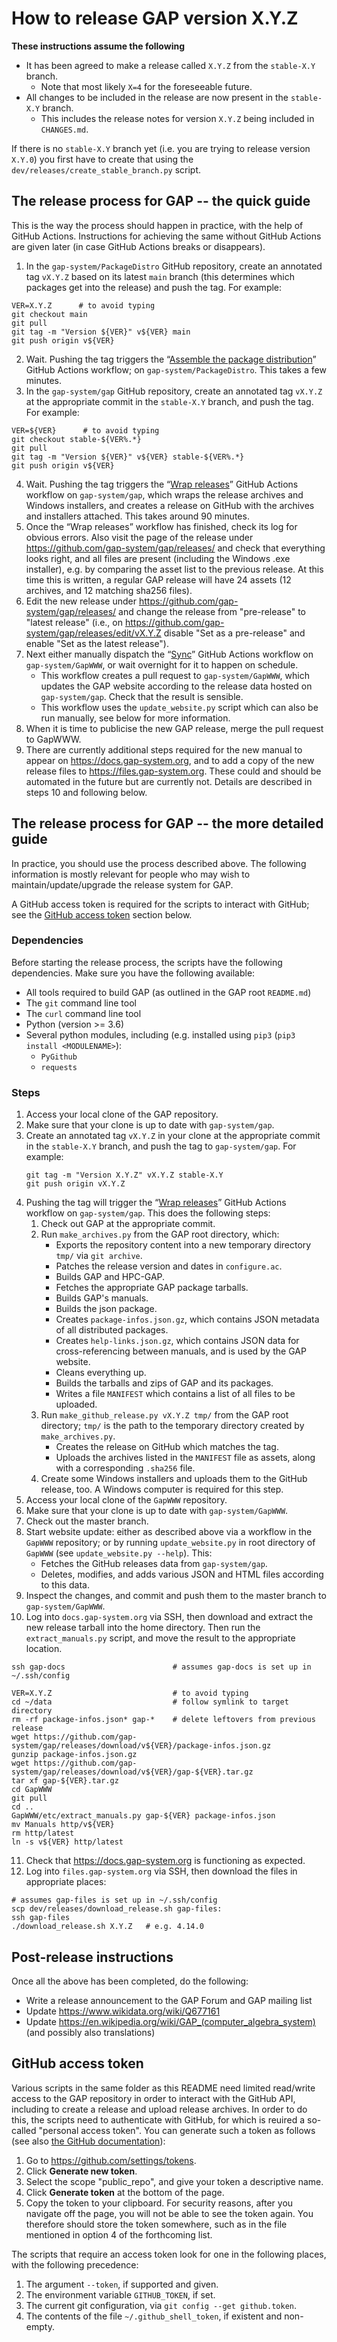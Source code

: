 # How to release GAP version X.Y.Z

**These instructions assume the following**
- It has been agreed to make a release called `X.Y.Z` from the `stable-X.Y` branch.
    - Note that most likely `X=4` for the foreseeable future.
- All changes to be included in the release are now present in the `stable-X.Y` branch.
    - This includes the release notes for version `X.Y.Z` being included in `CHANGES.md`.

If there is no `stable-X.Y` branch yet (i.e. you are trying to release version `X.Y.0`)
you first have to create that using the `dev/releases/create_stable_branch.py` script.

## The release process for GAP -- the quick guide

This is the way the process should happen in practice, with the help of GitHub Actions. Instructions for achieving the same without GitHub Actions are given later (in case GitHub Actions breaks or disappears).

1. In the `gap-system/PackageDistro` GitHub repository, create an annotated tag `vX.Y.Z` based on its latest `main` branch (this determines which packages get into the release) and push the tag. For example:
```
VER=X.Y.Z      # to avoid typing
git checkout main
git pull
git tag -m "Version ${VER}" v${VER} main
git push origin v${VER}
```
2. Wait. Pushing the tag triggers the “[Assemble the package distribution](https://github.com/gap-system/PackageDistro/actions/workflows/assemble-distro.yml)” GitHub Actions workflow; on `gap-system/PackageDistro`. This takes a few minutes.
2. In the `gap-system/gap` GitHub repository, create an annotated tag `vX.Y.Z` at the appropriate commit in the `stable-X.Y` branch, and push the tag. For example:
```
VER=${VER}      # to avoid typing
git checkout stable-${VER%.*}
git pull
git tag -m "Version ${VER}" v${VER} stable-${VER%.*}
git push origin v${VER}
```
4. Wait. Pushing the tag triggers the “[Wrap releases](https://github.com/gap-system/gap/actions/workflows/release.yml)” GitHub Actions workflow on `gap-system/gap`, which wraps the release archives and Windows installers, and creates a release on GitHub with the archives and installers attached. This takes around 90 minutes.
5. Once the “Wrap releases” workflow has finished, check its log for obvious errors. Also visit the page of the release under <https://github.com/gap-system/gap/releases/> and check that everything looks right, and all files are present (including the Windows .exe installer), e.g. by comparing the asset list to the previous release. At this time this is written, a regular GAP release will have 24 assets (12 archives, and 12 matching sha256 files).
6. Edit the new release under <https://github.com/gap-system/gap/releases/> and
  change the release from "pre-release" to "latest release" (i.e., on <https://github.com/gap-system/gap/releases/edit/vX.Y.Z> disable "Set as a pre-release" and enable "Set as the latest release").
7. Next either manually dispatch the “[Sync](https://github.com/gap-system/GapWWW/actions/workflows/sync.yml)” GitHub Actions workflow on `gap-system/GapWWW`, or wait overnight for it to happen on schedule.
    - This workflow creates a pull request to `gap-system/GapWWW`, which updates the GAP website according to the release data hosted on `gap-system/gap`.  Check that the result is sensible.
    - This workflow uses the `update_website.py` script which can also be run manually, see below for more information.
8. When it is time to publicise the new GAP release, merge the pull request to GapWWW.
9. There are currently additional steps required for the new manual to appear on <https://docs.gap-system.org>, and to add a copy of the new release files to <https://files.gap-system.org>.
These could and should be automated in the future but are currently not. Details are described in steps 10 and following below.


## The release process for GAP -- the more detailed guide

In practice, you should use the process described above. The following information is mostly relevant for people who may wish to maintain/update/upgrade the release system for GAP.

A GitHub access token is required for the scripts to interact with GitHub; see the [GitHub access token](#github-access-token) section below.

### Dependencies
Before starting the release process, the scripts have the following dependencies. Make sure you have the following available:
- All tools required to build GAP (as outlined in the GAP root `README.md`)
- The `git` command line tool
- The `curl` command line tool
- Python (version >= 3.6)
- Several python modules, including (e.g. installed using `pip3` (`pip3 install <MODULENAME>`):
  - `PyGithub`
  - `requests`


### Steps

1. Access your local clone of the GAP repository.
2. Make sure that your clone is up to date with `gap-system/gap`.
3. Create an annotated tag `vX.Y.Z` in your clone at the appropriate commit in the `stable-X.Y` branch, and push the tag to `gap-system/gap`. For example:
    ```
    git tag -m "Version X.Y.Z" vX.Y.Z stable-X.Y
    git push origin vX.Y.Z
    ```
4. Pushing the tag will trigger the “[Wrap releases](https://github.com/gap-system/gap/actions/workflows/release.yml)” GitHub Actions workflow on `gap-system/gap`. This does the following steps:
   1. Check out GAP at the appropriate commit.
   2. Run `make_archives.py` from the GAP root directory, which:
      - Exports the repository content into a new temporary directory `tmp/` via `git archive`.
      - Patches the release version and dates in `configure.ac`.
      - Builds GAP and HPC-GAP.
      - Fetches the appropriate GAP package tarballs.
      - Builds GAP's manuals.
      - Builds the json package.
      - Creates `package-infos.json.gz`, which contains JSON metadata of all distributed packages.
      - Creates `help-links.json.gz`, which contains JSON data for cross-referencing between manuals, and is used by the GAP website.
      - Cleans everything up.
      - Builds the tarballs and zips of GAP and its packages.
      - Writes a file `MANIFEST` which contains a list of all files to be uploaded.
   3. Run `make_github_release.py vX.Y.Z tmp/` from the GAP root directory; `tmp/` is the path to the temporary directory created by `make_archives.py`.
      - Creates the release on GitHub which matches the tag.
      - Uploads the archives listed in the `MANIFEST` file as assets, along with a corresponding `.sha256` file.
   4. Create some Windows installers and uploads them to the GitHub release, too. A Windows computer is required for this step.
5. Access your local clone of the `GapWWW` repository.
6. Make sure that your clone is up to date with `gap-system/GapWWW`.
7. Check out the master branch.
8. Start website update: either as described above via a workflow in the `GapWWW` repository; or by running `update_website.py` in root directory of `GapWWW` (see `update_website.py --help`). This:
   - Fetches the GitHub releases data from `gap-system/gap`.
   - Deletes, modifies, and adds various JSON and HTML files according to this data.
9. Inspect the changes, and commit and push them to the master branch to `gap-system/GapWWW`.
10. Log into `docs.gap-system.org` via SSH, then download and extract the new release tarball into the home directory. Then run the `extract_manuals.py` script, and move the result to the appropriate location.
```
ssh gap-docs                        # assumes gap-docs is set up in ~/.ssh/config

VER=X.Y.Z                           # to avoid typing
cd ~/data                           # follow symlink to target directory
rm -rf package-infos.json* gap-*    # delete leftovers from previous release
wget https://github.com/gap-system/gap/releases/download/v${VER}/package-infos.json.gz
gunzip package-infos.json.gz
wget https://github.com/gap-system/gap/releases/download/v${VER}/gap-${VER}.tar.gz
tar xf gap-${VER}.tar.gz
cd GapWWW
git pull
cd ..
GapWWW/etc/extract_manuals.py gap-${VER} package-infos.json
mv Manuals http/v${VER}
rm http/latest
ln -s v${VER} http/latest
```
11. Check that <https://docs.gap-system.org> is functioning as expected.
12. Log into `files.gap-system.org` via SSH, then download the files in appropriate places:
```
# assumes gap-files is set up in ~/.ssh/config
scp dev/releases/download_release.sh gap-files:
ssh gap-files
./download_release.sh X.Y.Z   # e.g. 4.14.0
```


## Post-release instructions

Once all the above has been completed, do the following:

- Write a release announcement to the GAP Forum and GAP mailing list
- Update <https://www.wikidata.org/wiki/Q677161>
- Update <https://en.wikipedia.org/wiki/GAP_(computer_algebra_system)>
  (and possibly also translations)


## GitHub access token
<a name="github-access-token"></a>

Various scripts in the same folder as this README need limited read/write access to the GAP repository in order to interact with the GitHub API, including to create a release and upload release archives. In order to do this, the scripts need to authenticate with GitHub, for which is reuired a so-called "personal access token".
You can generate such a token as follows (see also [the GitHub documentation](https://docs.github.com/en/github/authenticating-to-github/keeping-your-account-and-data-secure/creating-a-personal-access-token)):

1. Go to <https://github.com/settings/tokens>.
2. Click **Generate new token**.
3. Select the scope "public_repo", and give your token a descriptive name.
4. Click **Generate token** at the bottom of the page.
5. Copy the token to your clipboard. For security reasons, after you navigate off the page, you will not be able to see the token again. You therefore should store the token somewhere, such as in the file mentioned in option 4 of the forthcoming list.

The scripts that require an access token look for one in the following places, with the following precedence:
1. The argument `--token`, if supported and given.
2. The environment variable `GITHUB_TOKEN`, if set.
3. The current git configuration, via `git config --get github.token`.
4. The contents of the file `~/.github_shell_token`, if existent and non-empty.
